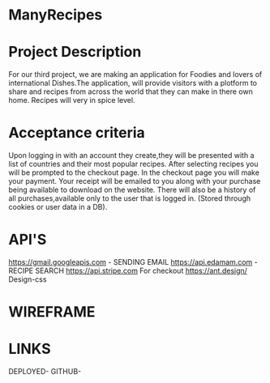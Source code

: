 # ManyRecipes

# Project Description 

For our third project, we are making an application for Foodies and lovers of international Dishes.The application, will provide visitors with a plotform to share and recipes from across the world that they can make in there own home.
Recipes will very in spice level. 





# Acceptance criteria

Upon logging in with an account they create,they will be presented with a  list of countries and their most popular recipes. 
After selecting recipes you will be prompted to the checkout page. In the checkout page you will make your payment. 
Your receipt will be emailed to you along with your purchase being available to download on the website. 
There will also be a history of all purchases,available only to the user that is logged in. (Stored through cookies or user data in a DB).


# API'S

https://gmail.googleapis.com - SENDING EMAIL 
https://api.edamam.com - RECIPE SEARCH 
https://api.stripe.com  For checkout 
https://ant.design/  Design-css


# WIREFRAME



# LINKS 

DEPLOYED- 
GITHUB-